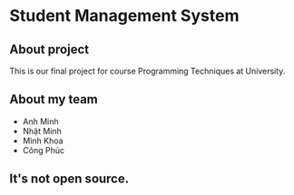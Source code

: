 # Student Management System

## About project
This is our final project for course Programming Techniques at University.

## About my team
* Anh Minh
* Nhật Minh
* Minh Khoa
* Công Phúc

## It's not open source.
